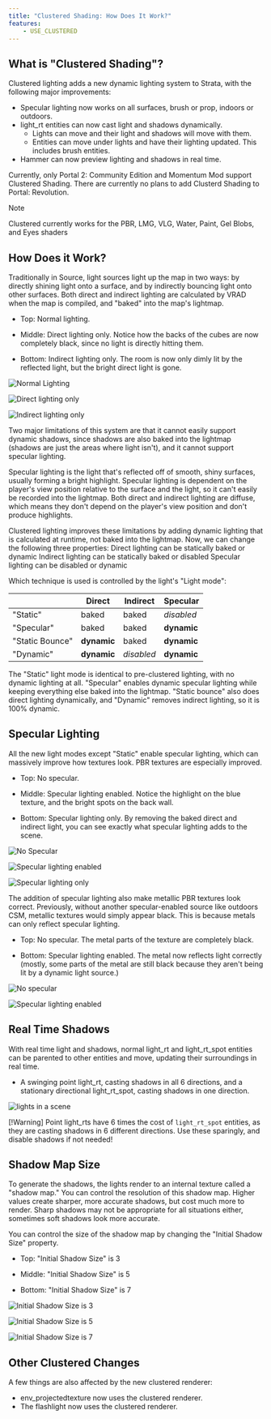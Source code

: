 ```yaml
---
title: "Clustered Shading: How Does It Work?"
features:
    - USE_CLUSTERED
---
```


## What is "Clustered Shading"?

Clustered lighting adds a new dynamic lighting system to Strata, with the following major improvements:
* Specular lighting now works on all surfaces, brush or prop, indoors or outdoors.
* light_rt entities can now cast light and shadows dynamically.
    * Lights can move and their light and shadows will move with them.
    * Entities can move under lights and have their lighting updated. This includes brush entities.
* Hammer can now preview lighting and shadows in real time.

Currently, only Portal 2: Community Edition and Momentum Mod support Clustered Shading. There are currently no plans to add Clusterd Shading to Portal: Revolution.

> [!NOTE] 
> Clustered currently works for the PBR, LMG, VLG, Water, Paint, Gel Blobs, and Eyes shaders

## How Does it Work?

Traditionally in Source, light sources light up the map in two ways: by directly shining light onto a surface, and by indirectly bouncing light onto other surfaces. Both direct and indirect lighting are calculated by VRAD when the map is compiled, and "baked" into the map's lightmap.

* Top: Normal lighting.

* Middle: Direct lighting only. Notice how the backs of the cubes are now completely black, since no light is directly hitting them.

* Bottom: Indirect lighting only. The room is now only dimly lit by the reflected light, but the bright direct light is gone.

![Normal Lighting](images\only_direct1.jpg) 

![Direct lighting only](images\only_direct2.jpg) 

![Indirect lighting only](images\only_indirect.jpg)

Two major limitations of this system are that it cannot easily support dynamic shadows, since shadows are also baked into the lightmap (shadows are just the areas where light isn't), and it cannot support specular lighting.

Specular lighting is the light that's reflected off of smooth, shiny surfaces, usually forming a bright highlight. Specular lighting is dependent on the player's view position relative to the surface and the light, so it can't easily be recorded into the lightmap. Both direct and indirect lighting are diffuse, which means they don't depend on the player's view position and don't produce highlights.

Clustered lighting improves these limitations by adding dynamic lighting that is calculated at runtime, not baked into the lightmap. Now, we can change the following three properties:
Direct lighting can be statically baked or dynamic
Indirect lighting can be statically baked or disabled
Specular lighting can be disabled or dynamic

Which technique is used is controlled by the light's "Light mode":

| | Direct | Indirect | Specular |
|---------|---------|---------|---------|
| "Static" | baked | baked | *disabled* |
| "Specular" | baked | baked | **dynamic** |
| "Static Bounce" | **dynamic** | baked | **dynamic** |
| "Dynamic" | **dynamic** | *disabled* | **dynamic** |

The "Static" light mode is identical to pre-clustered lighting, with no dynamic lighting at all. "Specular" enables dynamic specular lighting while keeping everything else baked into the lightmap. "Static bounce" also does direct lighting dynamically, and "Dynamic" removes indirect lighting, so it is 100% dynamic.

## Specular Lighting
All the new light modes except "Static" enable specular lighting, which can massively improve how textures look. PBR textures are especially improved.

* Top: No specular.

* Middle: Specular lighting enabled. Notice the highlight on the blue texture, and the bright spots on the back wall.

* Bottom: Specular lighting only. By removing the baked direct and indirect light, you can see exactly what specular lighting adds to the scene.

![No Specular](images/specular1.jpg) 

![Specular lighting enabled](images/specular2.jpg) 

![Specular lighting only](images/specular3.jpg)

The addition of specular lighting also make metallic PBR textures look correct. Previously, without another specular-enabled source like outdoors CSM, metallic textures would simply appear black. This is because metals can only reflect specular lighting.

* Top: No specular. The metal parts of the texture are completely black.

* Bottom: Specular lighting enabled. The metal now reflects light correctly (mostly, some parts of the metal are still black because they aren't being lit by a dynamic light source.)

![No specular](images/specular_metal1.jpg) 

![Specular lighting enabled](images/specular_metal2.jpg)

## Real Time Shadows
With real time light and shadows, normal light_rt and light_rt_spot entities can be parented to other entities and move, updating their surroundings in real time.

* A swinging point light_rt, casting shadows in all 6 directions, and a stationary directional light_rt_spot, casting shadows in one direction.

![lights in a scene](images/shadows1.jpg)

[!Warning] Point light_rts have 6 times the cost of `light_rt_spot` entities, as they are casting shadows in 6 different directions. Use these sparingly, and disable shadows if not needed!

## Shadow Map Size
To generate the shadows, the lights render to an internal texture called a "shadow map." You can control the resolution of this shadow map. Higher values create sharper, more accurate shadows, but cost much more to render. Sharp shadows may not be appropriate for all situations either, sometimes soft shadows look more accurate.

You can control the size of the shadow map by changing the "Initial Shadow Size" property.

* Top: "Initial Shadow Size" is 3

* Middle: "Initial Shadow Size" is 5

* Bottom: "Initial Shadow Size" is 7

![Initial Shadow Size is 3](images/shadow_size3.jpg) 

![Initial Shadow Size is 5](images/shadow_size5.jpg) 

![Initial Shadow Size is 7](images/shadow_size7.jpg)

## Other Clustered Changes
A few things are also affected by the new clustered renderer:
* env_projectedtexture now uses the clustered renderer.
* The flashlight now uses the clustered renderer.
